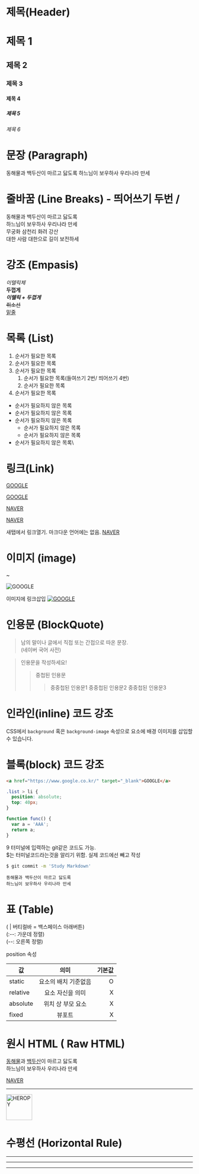 # 제목(Header)

# 제목 1
## 제목 2
### 제목 3
#### 제목 4
##### 제목 5
###### 제목 6


# 문장 (Paragraph)

동해물과 백두산이 마르고 닳도록
하느님이 보우하사 우리나라 만세


# 줄바꿈 (Line Breaks) - 띄어쓰기 두번 / <br/>

동해물과 백두산이 마르고 닳도록  
하느님이 보우하사 우리나라 만세   
무궁화 삼천리 화려 강산 <br/>
대한 사람 대한으로 길이 보전하세  


# 강조 (Empasis)

_이텔릭체_  
**두껍게**  
**_이텔릭 + 두껍게_**  
~~취소선~~  
<u>밑줄</u>  


# 목록 (List)

1. 순서가 필요한 목록
1. 순서가 필요한 목록
1. 순서가 필요한 목록
    1. 순서가 필요한 목록(들여쓰기 2번/ 띄어쓰기 4번)
    1. 순서가 필요한 목록
1. 순서가 필요한 목록

- 순서가 필요하지 않은 목록
- 순서가 필요하지 않은 목록
- 순서가 필요하지 않은 목록
    - 순서가 필요하지 않은 목록
    - 순서가 필요하지 않은 목록
- 순서가 필요하지 않은 목록\


# 링크(Link)

<a href="https://google.com">GOOGLE</a>

[GOOGLE](https://google.com)



<a href="https://naver.com" title="NAVER로 이동!">NAVER</a>

[NAVER](https://naver.com "NAVER로 이동!")


새탭에서 링크열기. 마크다운 언어에는 없음.
<a href="https://naver.com" title="NAVER로 이동!" target="_blank">NAVER</a>



# 이미지 (image)

~[]()

![GOOGLE](https://res.cloudinary.com/demo/image/fetch/fl_png8/https://www.google.com/images/branding/googlelogo/2x/googlelogo_color_272x92dp.png)


이미지에 링크삽입
[![GOOGLE](https://res.cloudinary.com/demo/image/fetch/fl_png8/https://www.google.com/images/branding/googlelogo/2x/googlelogo_color_272x92dp.png)](https://google.com)




# 인용문 (BlockQuote)

> 남의 말이나 글에서 직접 또는 
간접으로 따온 문장.  
> (네이버 국어 사전)

> 인용문을 작성하세요!
>> 중첩된 인용문
>>> 중중첩된 인용문1
>>> 중중첩된 인용문2
>>> 중중첩된 인용문3



# 인라인(inline) 코드 강조

CSS에서 `background` 혹은 `background-image` 속성으로 요소에 배경 이미지를 삽입할 수 있습니다.



# 블록(block) 코드 강조

```html
<a href="https://www.google.co.kr/" target="_blank">GOOGLE</a>
```

```css
.list > li {
  position: absolute;
  top: 40px;
}
```

```javascript
function func() {
  var a = 'AAA';
  return a;
}
```

9
터미널에 입력하는 git같은 코드도 가능.<br/>
$는 터미널코드라는것을 알리기 위함. 실제 코드에선 빼고 작성

```bash
$ git commit -m 'Study Markdown'
```

```plaintext
동해물과 백두산이 마르고 닳도록  
하느님이 보우하사 우리나라 만세
```



# 표 (Table)
( | 버티컬바 = 백스페이스 아래버튼)  
(:--:  가운데 정렬)  
(--:  오른쪽 정렬)


position 속성  

값 | 의미 | 기본값
--|:--:|--:
static | 요소의 배치 기준없음 | O
relative | 요소 자신을 의미 | X
absolute | 위치 상 부모 요소 | X
fixed | 뷰포트 | X



# 원시 HTML ( Raw HTML)

<span style="text-decoration: underline;">동해물</span>과 <u>백두산</u>이 마르고 닳도록<br/>
하느님이 보우하사 우리나라 만세


<a href="https://naver.com" 
title="NAVER로 이동!"
target="_blank">NAVER</a>

---

<img width="70" src="https://heropy.blog/css/images/logo.png" alt="HEROPY" />




# 수평선 (Horizontal Rule)

---

***

___



